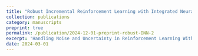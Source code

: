 ```yaml
---
title: "Robust Incremental Reinforcement Learning with Integrated Neural Networks"
collection: publications
category: manuscripts
preprint: true
permalink: /publication/2024-12-01-preprint-robust-INN-2
excerpt: 'Handling Noise and Uncertainty in Reinforcement Learning With Integral Neural Networks'
date: 2024-03-01
---
```

